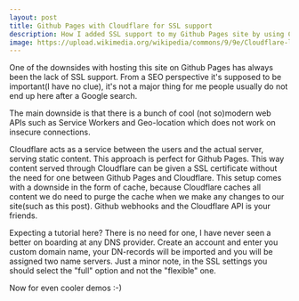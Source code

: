 ```yaml
---
layout: post
title: Github Pages with Cloudflare for SSL support
description: How I added SSL support to my Github Pages site by using Cloudflare.
image: https://upload.wikimedia.org/wikipedia/commons/9/9e/Cloudflare-logo-horizontal.svg
---
```

One of the downsides with hosting this site on Github Pages has always been the lack of SSL support. From a SEO perspective it's supposed to be important(I have no clue), it's not a major thing for me people usually do not end up here after a Google search.

The main downside is that there is a bunch of cool (not so)modern web APIs such as Service Workers and Geo-location which does not work on insecure connections.

Cloudflare acts as a service between the users and the actual server, serving static content. This approach is perfect for Github Pages. This way content served through Cloudflare can be given a SSL certificate without the need for one between Github Pages and Cloudflare. This setup comes with a downside in the form of cache, because Cloudflare caches all content we do need to purge the cache when we make any changes to our site(such as this post). Github webhooks and the Cloudflare API is your friends.

Expecting a tutorial here? There is no need for one, I have never seen a better on boarding at any DNS provider. Create an account and enter you custom domain name, your DN-records will be imported and you will be assigned two name servers. Just a minor note, in the SSL settings you should select the "full" option and not the "flexible" one.

Now for even cooler demos \:-)

